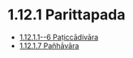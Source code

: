 # 1.12.1 Parittapada

* [1.12.1.1--6 Paṭiccādivāra](1.12.1/1.12.1.1--6.md)
* [1.12.1.7 Pañhāvāra](1.12.1/1.12.1.7.md)
